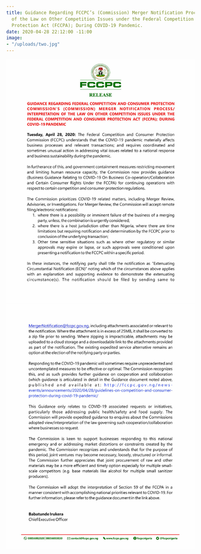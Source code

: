 ```yaml
---
title: Guidance Regarding FCCPC’s (Commission) Merger Notification Process/ Interpretation
  of the Law on Other Competition Issues under the Federal Competition and Consumer
  Protection Act (FCCPA); During COVID-19 Pandemic.
date: 2020-04-28 22:12:00 -11:00
image:
- "/uploads/two.jpg"
---
```


![one-8910d7.jpg](/uploads/one-8910d7.jpg)![two.jpg](/uploads/two.jpg)